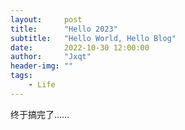 ```yaml
---
layout:     post
title:      "Hello 2023"
subtitle:   "Hello World, Hello Blog"
date:       2022-10-30 12:00:00
author:     "Jxqt"
header-img: ""
tags:
    - Life
---
```

终于搞完了……

